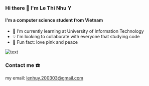 ### Hi there 👋 I'm Le Thi Nhu Y
#### I'm a computer science student from Vietnam

- 🌱 I’m currently learning at University of Information Technology
- 💡 I'm looking to collaborate with everyone that studying code
- 🌼 Fun fact: love pink and peace 

![text](https://media.giphy.com/media/i4uZxFa1gAH7ZUtTB3/giphy.gif)

### Contact me ☎️
my email: lenhuy.200303@gmail.com
